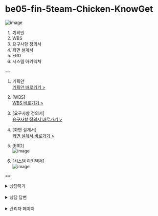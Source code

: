 # be05-fin-5team-Chicken-KnowGet

![image](https://github.com/beyond-sw-camp/be05-fin-5team-Chicken-KnowGet/assets/155924495/69d70efe-efe3-4ee9-9835-a4c93ff54c3b)


1. 기획안
1. WBS
2. 요구사항 정의서
3. 화면 설계서
4. ERD
5. 시스템 아키텍쳐

== <br>


1. 기획안<br/>
[기획안 바로가기 >](https://docs.google.com/document/d/1Ucauy5ZMM9s71Qy_svndxV5mIco3C6t9s2AXsY0C59A/edit?usp=sharing)

2. [WBS] <br/>
[WBS 바로가기 >](https://docs.google.com/spreadsheets/d/1vZhWWp7TbRf0YiPWQCPTvmmrBy8v7JXIAb6jj8DCzP4/edit#gid=1429847866)

3. [요구사항 정의서] <br/>
[요구사항 정의서 바로가기 >](https://docs.google.com/spreadsheets/d/1vZhWWp7TbRf0YiPWQCPTvmmrBy8v7JXIAb6jj8DCzP4/edit#gid=1834290736)

4. [화면 설계서] <br/>
[화면 설계서 바로가기 >](https://www.figma.com/design/waOCStYSDMCl7OtFEHo5W8/KnowGet?node-id=0%3A1&t=NVhpxYY0jEwuSWgT-1)

5. [ERD] <br>
![image](https://github.com/beyond-sw-camp/be05-fin-5team-Chicken-KnowGet/assets/155924495/974fdca0-a222-49be-8ab7-100fe97cbadd)

6. [시스템 아키텍쳐] <br>
![image](https://github.com/beyond-sw-camp/be05-fin-5team-Chicken-KnowGet/assets/155924495/75e885d9-2675-49a1-813b-4dddf82fa15d)


== <br/>

<details>
<summary>상담하기</summary>

<br/>

  - 상담 작성
  <img width="843" alt="상담 작성" src="https://github.com/beyond-sw-camp/be05-fin-5team-KnowGet-Backend/assets/132131921/75cd41af-b579-4e4c-a32a-d447ddd23e36">

<br/>

- 상담 작성 에러
<img width="843" alt="상담 작성 에러" src="https://github.com/beyond-sw-camp/be05-fin-5team-KnowGet-Backend/assets/132131921/a4ef1c7e-8044-45e2-ae50-4e6663009620">

<br/>

- 상담 목록 조회
<img width="843" alt="상담 목록 조회" src="https://github.com/beyond-sw-camp/be05-fin-5team-KnowGet-Backend/assets/132131921/aae01db6-277c-4ca2-a01c-3ea4187862a9">


<br/>

- 상담 상세 조회
<img width="843" alt="상담 상세 조회 에러" src="https://github.com/beyond-sw-camp/be05-fin-5team-KnowGet-Backend/assets/132131921/18d4a1b3-80bb-4fc1-8f40-fc137eba2ece">

<br/>

- 상담 상세 조회 에러
<img width="843" alt="상담 상세 조회 에러" src="https://github.com/beyond-sw-camp/be05-fin-5team-KnowGet-Backend/assets/132131921/3955c806-6a98-4a80-b510-ad95155ad494">

</details>
  
<br/>

<details>

<summary>상담 답변</summary>

<br/>

- 상담 답변 작성
<img width="843" alt="상담 답변 작성" src="https://github.com/beyond-sw-camp/be05-fin-5team-KnowGet-Backend/assets/132131921/5c3e0214-22b8-425e-9435-1e1cd64618bb">

<br/>

- 상담 답변 작성 에러
<img width="843" alt="상담 답변 작성 에러" src="https://github.com/beyond-sw-camp/be05-fin-5team-KnowGet-Backend/assets/132131921/1bcc7a7d-7128-47f5-a6b6-17edb12014e9">

<br/>

- 상담 답변 조회 
<img width="843" alt="상담 답변 조회" src="https://github.com/beyond-sw-camp/be05-fin-5team-KnowGet-Backend/assets/132131921/052584f7-db3c-462f-b7dd-e09bd7c345a9">

<br/>

- 상담 답변 수정
<img width="843" alt="상담 답변 수정" src="https://github.com/beyond-sw-camp/be05-fin-5team-KnowGet-Backend/assets/132131921/f8e47ea9-a710-4eb0-9d53-0d692d2fa087">

<br/>

- 상담 답변 수정 에러
<img width="843" alt="상담 답변 수정 에러" src="https://github.com/beyond-sw-camp/be05-fin-5team-KnowGet-Backend/assets/132131921/1b47eac1-dd6a-41d3-bada-1f111d796d96">

<br/>

- 상담 답변 삭제
<img width="843" alt="상담 답변 삭제" src="https://github.com/beyond-sw-camp/be05-fin-5team-KnowGet-Backend/assets/132131921/6ccc90a8-c1ef-4d25-8a67-ee6971ea73ca">

<br/>

- 상담 답변 삭제 에러
<img width="843" alt="상담 답변 삭제 에러" src="https://github.com/beyond-sw-camp/be05-fin-5team-KnowGet-Backend/assets/132131921/bfa2fccf-1efd-41c8-b607-b60ce6bc61ed">


</details>

<br/>

<details>

<summary>관리자 페이지</summary>

<br/>

- 회원 목록 조회
<img width="843" alt="회원 목록 조회" src="https://github.com/beyond-sw-camp/be05-fin-5team-KnowGet-Backend/assets/132131921/c6ee4577-c33b-43ed-bc0a-e592a8cf58e4">

<br/>

- 회원 활성화
<img width="843" alt="회원 활성화" src="https://github.com/beyond-sw-camp/be05-fin-5team-KnowGet-Backend/assets/132131921/d124cdea-a00c-4a06-a2e2-fb2066fb63c2">

<br/>

- 회원 비활성화 
<img width="843" alt="회원 비활성화" src="https://github.com/beyond-sw-camp/be05-fin-5team-KnowGet-Backend/assets/132131921/62838d9e-0b64-4ebd-9691-2e3efe51945f">

<br/>

- 회원 활성화 에러
<img width="843" alt="회원 활성화 에러" src="https://github.com/beyond-sw-camp/be05-fin-5team-KnowGet-Backend/assets/132131921/66d09cdd-4649-4540-8cf5-8149da6020d6">

<br/>

- 회원 비활성화 에러
<img width="843" alt=" 회원 비활성화 에러" src="https://github.com/beyond-sw-camp/be05-fin-5team-KnowGet-Backend/assets/132131921/874880ca-3a31-43cc-9f39-a192aa6a9bcf">


</details>
